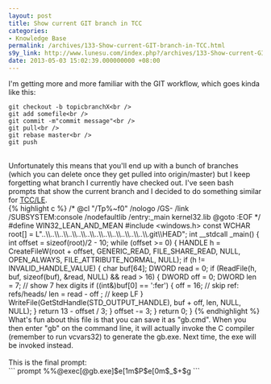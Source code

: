 ```yaml
---
layout: post
title: Show current GIT branch in TCC
categories:
- Knowledge Base
permalink: /archives/133-Show-current-GIT-branch-in-TCC.html
s9y_link: http://www.lunesu.com/index.php?/archives/133-Show-current-GIT-branch-in-TCC.html
date: 2013-05-03 15:02:39.000000000 +08:00
---
```

I'm getting more and more familiar with the GIT workflow, which goes kinda like this:
```
git checkout -b topicbranchX<br />
git add somefile<br />
git commit -m"commit message"<br />
git pull<br />
git rebase master<br />
git push
```
<br />
Unfortunately this means that you'll end up with a bunch of branches (which you can delete once they get pulled into origin/master) but I keep forgetting what branch I currently have checked out. I've seen bash prompts that show the current branch and I decided to do something similar for <a href="http://jpsoft.com" title="JP Software">TCC/LE</a>.<br />
{% highlight c %}
/&#42;
@cl "/Tp%~f0" /nologo /GS- /link /SUBSYSTEM:console /nodefaultlib /entry:_main kernel32.lib
@goto :EOF
*/
#define WIN32_LEAN_AND_MEAN
#include &lt;windows.h>
const WCHAR root[] = L"..\\..\\..\\..\\..\\..\\..\\..\\..\\..\\..\\..\\.git\\HEAD";
int __stdcall _main() {
  int offset = sizeof(root)/2 - 10;
  while (offset >= 0) {
    HANDLE h = CreateFileW(root + offset, GENERIC_READ, FILE_SHARE_READ, NULL,
      OPEN_ALWAYS, FILE_ATTRIBUTE_NORMAL, NULL);
    if (h != INVALID_HANDLE_VALUE) {
      char buf[64];
      DWORD read = 0;
      if (ReadFile(h, buf, sizeof(buf), &read, NULL) &&amp; read > 16) {
        DWORD off = 0;
        DWORD len = 7;            // show 7 hex digits
        if ((int&)buf[0] == ':fer') {
          off = 16;               // skip ref: refs/heads/
          len = read - off ;     // keep LF
        }
        WriteFile(GetStdHandle(STD_OUTPUT_HANDLE), buf + off, len, NULL, NULL);
      }
      return 13 - offset / 3;
    }
    offset -= 3;
  }
  return 0;
}
{% endhighlight %}
<br />
What's fun about this file is that you can save it as "gb.cmd". When you then enter "gb" on the command line, it will actually invoke the C compiler (remember to run vcvars32) to generate the gb.exe. Next time, the exe will be invoked instead.<br />
<br />
This is the final prompt:<br />
```
prompt %%@exec[@gb.exe]$e[1m$P$e[0m$_$+$g
```
